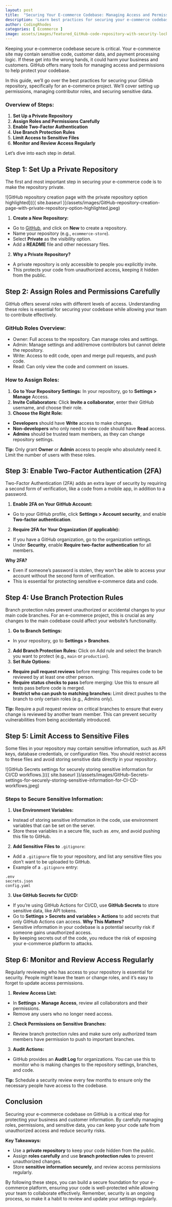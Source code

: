 ```yaml
---
layout: post
title:  "Securing Your E-commerce Codebase: Managing Access and Permissions in GitHub"
description: 'Learn best practices for securing your e-commerce codebase by effectively managing access, permissions, and collaboration settings in GitHub.'
author: CodingRhodes
categories: [ Ecommerce ]
image: assets/images/featured_GitHub-code-repository-with-security-locks-symbolizing-protected-access.jpeg
---
```

Keeping your e-commerce codebase secure is critical. Your e-commerce site may contain sensitive code, customer data, and payment processing logic. If these get into the wrong hands, it could harm your business and customers. GitHub offers many tools for managing access and permissions to help protect your codebase.

In this guide, we’ll go over the best practices for securing your GitHub repository, specifically for an e-commerce project. We’ll cover setting up permissions, managing contributor roles, and securing sensitive data.

### Overview of Steps:
1. **Set Up a Private Repository**
2. **Assign Roles and Permissions Carefully**
3. **Enable Two-Factor Authentication**
4. **Use Branch Protection Rules**
5. **Limit Access to Sensitive Files**
6. **Monitor and Review Access Regularly**

Let’s dive into each step in detail.

## Step 1: Set Up a Private Repository
The first and most important step in securing your e-commerce code is to make the repository private.

![GitHub repository creation page with the private repository option highlighted]({{ site.baseurl }}/assets/images/GitHub-repository-creation-page-with-private-repository-option-highlighted.jpeg)

1. **Create a New Repository:**
+ Go to [GitHub](https://github.com/), and click on **New** to create a repository.
+ Name your repository (e.g., `ecommerce-store`).
+ Select **Private** as the visibility option.
+ Add a **README** file and other necessary files.
2. **Why a Private Repository?**
+ A private repository is only accessible to people you explicitly invite.
+ This protects your code from unauthorized access, keeping it hidden from the public.

## Step 2: Assign Roles and Permissions Carefully
GitHub offers several roles with different levels of access. Understanding these roles is essential for securing your codebase while allowing your team to contribute effectively.

### GitHub Roles Overview:
+ Owner: Full access to the repository. Can manage roles and settings.
+ Admin: Manage settings and add/remove contributors but cannot delete the repository.
+ Write: Access to edit code, open and merge pull requests, and push code.
+ Read: Can only view the code and comment on issues.

### How to Assign Roles:
1. **Go to Your Repository Settings:**
In your repository, go to **Settings > Manage** Access.
2. **Invite Collaborators:**
Click **Invite a collaborator**, enter their GitHub username, and choose their role.
3. **Choose the Right Role:**
+ **Developers** should have **Write** access to make changes.
+ **Non-developers** who only need to view code should have **Read** access.
+ **Admins** should be trusted team members, as they can change repository settings.

**Tip:** Only grant **Owner** or **Admin** access to people who absolutely need it. Limit the number of users with these roles.

## Step 3: Enable Two-Factor Authentication (2FA)
Two-Factor Authentication (2FA) adds an extra layer of security by requiring a second form of verification, like a code from a mobile app, in addition to a password.
1. **Enable 2FA on Your GitHub Account:**
+ Go to your GitHub profile, click **Settings > Account security**, and enable **Two-factor authentication**.
2. **Require 2FA for Your Organization (if applicable):**
+ If you have a GitHub organization, go to the organization settings.
+ Under **Security**, enable **Require two-factor authentication** for all members.

**Why 2FA?**
+ Even if someone’s password is stolen, they won’t be able to access your account without the second form of verification.
+ This is essential for protecting sensitive e-commerce data and code.

## Step 4: Use Branch Protection Rules
Branch protection rules prevent unauthorized or accidental changes to your main code branches. For an e-commerce project, this is crucial as any changes to the main codebase could affect your website’s functionality.
1. **Go to Branch Settings:**
+ In your repository, go to **Settings > Branches**.
2. **Add Branch Protection Rules:**
Click on Add rule and select the branch you want to protect (e.g., `main` or `production`).
3. **Set Rule Options:**
+ **Require pull request reviews** before merging: This requires code to be reviewed by at least one other person.
+ **Require status checks to pass** before merging: Use this to ensure all tests pass before code is merged.
+ **Restrict who can push to matching branches:** Limit direct pushes to the branch to only certain roles (e.g., Admins only).

**Tip:** Require a pull request review on critical branches to ensure that every change is reviewed by another team member. This can prevent security vulnerabilities from being accidentally introduced.

## Step 5: Limit Access to Sensitive Files
Some files in your repository may contain sensitive information, such as API keys, database credentials, or configuration files. You should restrict access to these files and avoid storing sensitive data directly in your repository.

![GitHub Secrets settings for securely storing sensitive information for CI/CD workflows.]({{ site.baseurl }}/assets/images/GitHub-Secrets-settings-for-securely-storing-sensitive-information-for-CI-CD-workflows.jpeg)

### Steps to Secure Sensitive Information:
1. **Use Environment Variables:**
+ Instead of storing sensitive information in the code, use environment variables that can be set on the server.
+ Store these variables in a secure file, such as .env, and avoid pushing this file to GitHub.
2. **Add Sensitive Files to** `.gitignore`:
+ Add a `.gitignore` file to your repository, and list any sensitive files you don’t want to be uploaded to GitHub.
+ Example of a `.gitignore` entry:
```
.env
secrets.json
config.yaml
```
3. **Use GitHub Secrets for CI/CD:**
+ If you’re using GitHub Actions for CI/CD, use **GitHub Secrets** to store sensitive data, like API tokens.
+ Go to **Settings > Secrets and variables > Actions** to add secrets that only GitHub Actions can access.
**Why This Matters?**
+ Sensitive information in your codebase is a potential security risk if someone gains unauthorized access.
+ By keeping secrets out of the code, you reduce the risk of exposing your e-commerce platform to attacks.

## Step 6: Monitor and Review Access Regularly
Regularly reviewing who has access to your repository is essential for security. People might leave the team or change roles, and it’s easy to forget to update access permissions.
1. **Review Access List:**
+ In **Settings > Manage Access**, review all collaborators and their permissions.
+ Remove any users who no longer need access.
2. **Check Permissions on Sensitive Branches:**
+ Review branch protection rules and make sure only authorized team members have permission to push to important branches.
3. **Audit Actions:**
+ GitHub provides an **Audit Log** for organizations. You can use this to monitor who is making changes to the repository settings, branches, and code.

**Tip:** Schedule a security review every few months to ensure only the necessary people have access to the codebase.

## Conclusion
Securing your e-commerce codebase on GitHub is a critical step for protecting your business and customer information. By carefully managing roles, permissions, and sensitive data, you can keep your code safe from unauthorized access and reduce security risks.

**Key Takeaways:**
+ Use a **private repository** to keep your code hidden from the public.
+ Assign **roles carefully** and use **branch protection rules** to prevent unauthorized changes.
+ Store **sensitive information securely**, and review access permissions regularly.

By following these steps, you can build a secure foundation for your e-commerce platform, ensuring your code is well-protected while allowing your team to collaborate effectively. Remember, security is an ongoing process, so make it a habit to review and update your settings regularly.